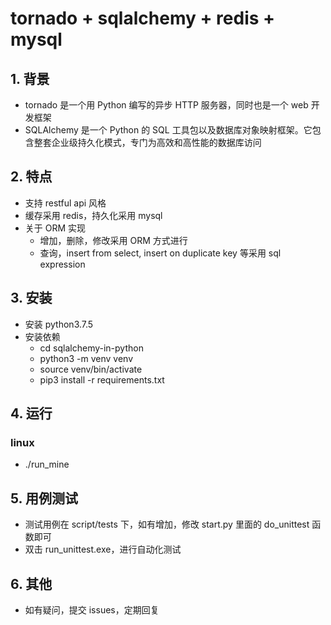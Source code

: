 # tornado + sqlalchemy + redis + mysql

## 1. 背景

- tornado 是一个用 Python 编写的异步 HTTP 服务器，同时也是一个 web 开发框架
- SQLAlchemy 是一个 Python 的 SQL 工具包以及数据库对象映射框架。它包含整套企业级持久化模式，专门为高效和高性能的数据库访问

## 2. 特点

- 支持 restful api 风格
- 缓存采用 redis，持久化采用 mysql
- 关于 ORM 实现
  - 增加，删除，修改采用 ORM 方式进行
  - 查询，insert from select, insert on duplicate key 等采用 sql expression

## 3. 安装

- 安装 python3.7.5
- 安装依赖
  - cd sqlalchemy-in-python
  - python3 -m venv venv
  - source venv/bin/activate
  - pip3 install -r requirements.txt

## 4. 运行

### linux

- ./run_mine

## 5. 用例测试

- 测试用例在 script/tests 下，如有增加，修改 start.py 里面的 do_unittest 函数即可
- 双击 run_unittest.exe，进行自动化测试

## 6. 其他

- 如有疑问，提交 issues，定期回复
